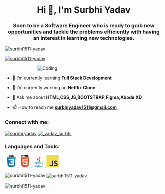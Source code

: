 <h1 align="center">Hi 👋, I'm Surbhi Yadav</h1>
<h3 align="center">Soon to be a Software Engineer who is ready to grab new opportunities and tackle the problems efficiently with having an interest in learning new technologies.</h3>


<p align="left"> <img src="https://komarev.com/ghpvc/?username=surbhi1511-yadav&label=Profile%20views&color=0e75b6&style=flat" alt="surbhi1511-yadav" /> </p>


<p align="left"> <a href="https://github.com/ryo-ma/github-profile-trophy"><img src="https://github-profile-trophy.vercel.app/?username=surbhi1511-yadav" alt="surbhi1511-yadav" /></a> </p>
<img align="right" alt="Coding" width="400" src="https://cdn.dribbble.com/users/2646423/screenshots/5507196/computer.gif">

<p align="left"> <a href="https://twitter.com/" target="blank"><img src="https://img.shields.io/twitter/follow/?logo=twitter&style=for-the-badge" alt="" /></a> </p>


- 🌱 I’m currently learning **Full Stack Development**

- 🔭 I’m currently working on **Netflix Clone**

- 💬 Ask me about **HTML,CSS,JS,BOOTSTRAP,Figma,Abode XD**

- 📫 How to reach me **surbhiyadav1511@gmail.com**

<h3 align="left">Connect with me:</h3>
<p align="left">
<a href="https://linkedin.com/in/surbhi yadav" target="blank"><img align="center" src="https://raw.githubusercontent.com/rahuldkjain/github-profile-readme-generator/master/src/images/icons/Social/linked-in-alt.svg" alt="surbhi yadav" height="30" width="40" /></a>
<a href="https://instagram.com/_yadav_surbhi" target="blank"><img align="center" src="https://raw.githubusercontent.com/rahuldkjain/github-profile-readme-generator/master/src/images/icons/Social/instagram.svg" alt="_yadav_surbhi" height="30" width="40" /></a>
</p>

<h3 align="left">Languages and Tools:</h3>
<p align="left"> <a href="https://www.w3schools.com/css/" target="_blank"> <img src="https://raw.githubusercontent.com/devicons/devicon/master/icons/css3/css3-original-wordmark.svg" alt="css3" width="40" height="40"/> </a> <a href="https://www.w3.org/html/" target="_blank"> <img src="https://raw.githubusercontent.com/devicons/devicon/master/icons/html5/html5-original-wordmark.svg" alt="html5" width="40" height="40"/> </a> <a href="https://www.java.com" target="_blank"> <img src="https://raw.githubusercontent.com/devicons/devicon/master/icons/java/java-original.svg" alt="java" width="40" height="40"/> </a> <a href="https://developer.mozilla.org/en-US/docs/Web/JavaScript" target="_blank"> <img src="https://raw.githubusercontent.com/devicons/devicon/master/icons/javascript/javascript-original.svg" alt="javascript" width="40" height="40"/> </a> </p>

<p><img align="left" src="https://github-readme-stats.vercel.app/api/top-langs?username=surbhi1511-yadav&show_icons=true&locale=en&layout=compact" alt="surbhi1511-yadav" /></p>

<p>&nbsp;<img align="center" src="https://github-readme-stats.vercel.app/api?username=surbhi1511-yadav&show_icons=true&locale=en" alt="surbhi1511-yadav" /></p>

<p><img align="center" src="https://github-readme-streak-stats.herokuapp.com/?user=surbhi1511-yadav&" alt="surbhi1511-yadav" /></p>

